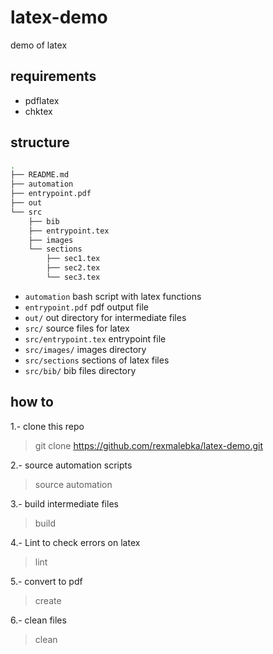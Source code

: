 # latex-demo
demo of latex

## requirements

- pdflatex
- chktex

## structure

```bash
.
├── README.md
├── automation
├── entrypoint.pdf
├── out
└── src
    ├── bib
    ├── entrypoint.tex
    ├── images
    └── sections
        ├── sec1.tex
        ├── sec2.tex
        └── sec3.tex
```

- `automation` bash script with latex functions
- `entrypoint.pdf` pdf output file 
- `out/` out directory for intermediate files
- `src/` source files for latex
- `src/entrypoint.tex` entrypoint file
- `src/images/` images directory  
- `src/sections` sections of latex files
- `src/bib/` bib files directory

## how to

1.- clone this repo
> git clone https://github.com/rexmalebka/latex-demo.git

2.- source automation scripts
> source automation

3.- build intermediate files
> build

4.- Lint to check errors on latex 
> lint

5.- convert to pdf
> create

6.- clean files
> clean

